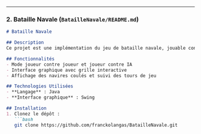 
---

### 2. Bataille Navale (`BatailleNavale/README.md`)

```markdown
# Bataille Navale

## Description
Ce projet est une implémentation du jeu de bataille navale, jouable contre l'ordinateur ou un autre joueur. Le but est de couler tous les navires de l'adversaire en trouvant leur position cachée sur la grille.

## Fonctionnalités
- Mode joueur contre joueur et joueur contre IA
- Interface graphique avec grille interactive
- Affichage des navires coulés et suivi des tours de jeu

## Technologies Utilisées
- **Langage** : Java
- **Interface graphique** : Swing

## Installation
1. Clonez le dépôt :
   ```bash
   git clone https://github.com/franckolangas/BatailleNavale.git

